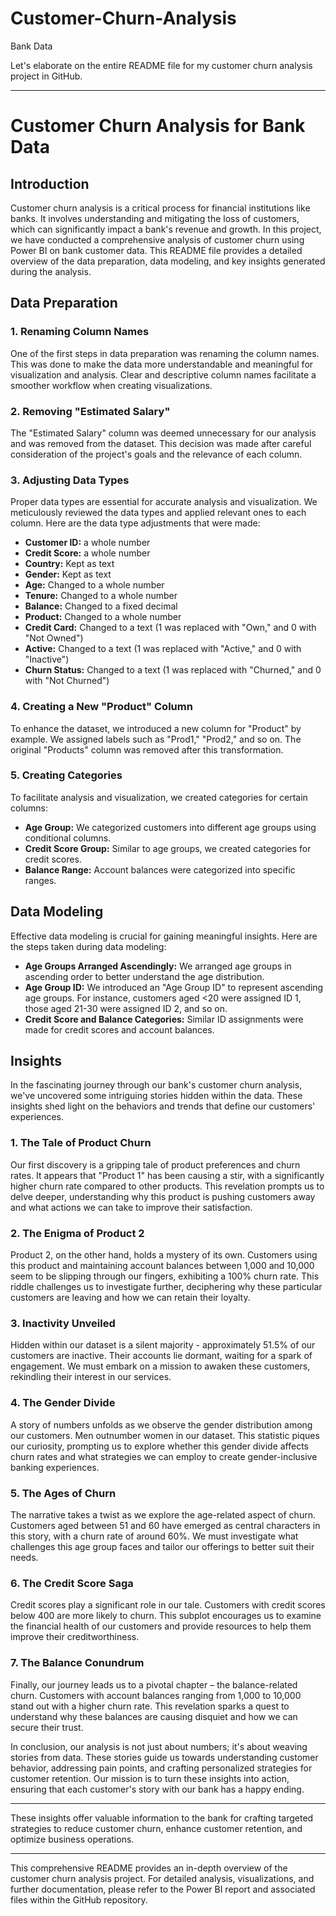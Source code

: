 # Customer-Churn-Analysis
Bank Data

Let's elaborate on the entire README file for my customer churn analysis project in GitHub.

---

# Customer Churn Analysis for Bank Data

## Introduction

Customer churn analysis is a critical process for financial institutions like banks. It involves understanding and mitigating the loss of customers, which can significantly impact a bank's revenue and growth. In this project, we have conducted a comprehensive analysis of customer churn using Power BI on bank customer data. This README file provides a detailed overview of the data preparation, data modeling, and key insights generated during the analysis.

## Data Preparation

### 1. Renaming Column Names

One of the first steps in data preparation was renaming the column names. This was done to make the data more understandable and meaningful for visualization and analysis. Clear and descriptive column names facilitate a smoother workflow when creating visualizations.

### 2. Removing "Estimated Salary"

The "Estimated Salary" column was deemed unnecessary for our analysis and was removed from the dataset. This decision was made after careful consideration of the project's goals and the relevance of each column.

### 3. Adjusting Data Types

Proper data types are essential for accurate analysis and visualization. We meticulously reviewed the data types and applied relevant ones to each column. Here are the data type adjustments that were made:

- **Customer ID:**  a whole number
- **Credit Score:** a whole number
- **Country:** Kept as text
- **Gender:** Kept as text
- **Age:** Changed to a whole number
- **Tenure:** Changed to a whole number
- **Balance:** Changed to a fixed decimal
- **Product:** Changed to a whole number
- **Credit Card:** Changed to a text (1 was replaced with "Own," and 0 with "Not Owned")
- **Active:** Changed to a text (1 was replaced with "Active," and 0 with "Inactive")
- **Churn Status:** Changed to a text (1 was replaced with "Churned," and 0 with "Not Churned")

### 4. Creating a New "Product" Column

To enhance the dataset, we introduced a new column for "Product" by example. We assigned labels such as "Prod1," "Prod2," and so on. The original "Products" column was removed after this transformation.

### 5. Creating Categories

To facilitate analysis and visualization, we created categories for certain columns:

- **Age Group:** We categorized customers into different age groups using conditional columns.
- **Credit Score Group:** Similar to age groups, we created categories for credit scores.
- **Balance Range:** Account balances were categorized into specific ranges.

## Data Modeling

Effective data modeling is crucial for gaining meaningful insights. Here are the steps taken during data modeling:

- **Age Groups Arranged Ascendingly:** We arranged age groups in ascending order to better understand the age distribution.
- **Age Group ID:** We introduced an "Age Group ID" to represent ascending age groups. For instance, customers aged <20 were assigned ID 1, those aged 21-30 were assigned ID 2, and so on.
- **Credit Score and Balance Categories:** Similar ID assignments were made for credit scores and account balances.

## Insights

In the fascinating journey through our bank's customer churn analysis, we've uncovered some intriguing stories hidden within the data. These insights shed light on the behaviors and trends that define our customers' experiences.

### 1. The Tale of Product Churn

Our first discovery is a gripping tale of product preferences and churn rates. It appears that "Product 1" has been causing a stir, with a significantly higher churn rate compared to other products. This revelation prompts us to delve deeper, understanding why this product is pushing customers away and what actions we can take to improve their satisfaction.

### 2. The Enigma of Product 2

Product 2, on the other hand, holds a mystery of its own. Customers using this product and maintaining account balances between 1,000 and 10,000 seem to be slipping through our fingers, exhibiting a 100% churn rate. This riddle challenges us to investigate further, deciphering why these particular customers are leaving and how we can retain their loyalty.

### 3. Inactivity Unveiled

Hidden within our dataset is a silent majority - approximately 51.5% of our customers are inactive. Their accounts lie dormant, waiting for a spark of engagement. We must embark on a mission to awaken these customers, rekindling their interest in our services.

### 4. The Gender Divide

A story of numbers unfolds as we observe the gender distribution among our customers. Men outnumber women in our dataset. This statistic piques our curiosity, prompting us to explore whether this gender divide affects churn rates and what strategies we can employ to create gender-inclusive banking experiences.

### 5. The Ages of Churn

The narrative takes a twist as we explore the age-related aspect of churn. Customers aged between 51 and 60 have emerged as central characters in this story, with a churn rate of around 60%. We must investigate what challenges this age group faces and tailor our offerings to better suit their needs.

### 6. The Credit Score Saga

Credit scores play a significant role in our tale. Customers with credit scores below 400 are more likely to churn. This subplot encourages us to examine the financial health of our customers and provide resources to help them improve their creditworthiness.

### 7. The Balance Conundrum

Finally, our journey leads us to a pivotal chapter – the balance-related churn. Customers with account balances ranging from 1,000 to 10,000 stand out with a higher churn rate. This revelation sparks a quest to understand why these balances are causing disquiet and how we can secure their trust.

In conclusion, our analysis is not just about numbers; it's about weaving stories from data. These stories guide us towards understanding customer behavior, addressing pain points, and crafting personalized strategies for customer retention. Our mission is to turn these insights into action, ensuring that each customer's story with our bank has a happy ending.

---

These insights offer valuable information to the bank for crafting targeted strategies to reduce customer churn, enhance customer retention, and optimize business operations.

---

This comprehensive README provides an in-depth overview of the customer churn analysis project. For detailed analysis, visualizations, and further documentation, please refer to the Power BI report and associated files within the GitHub repository.
